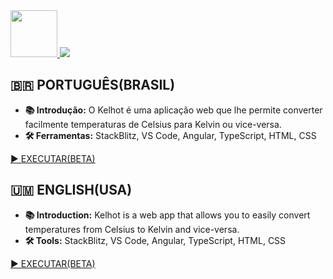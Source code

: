 <a href="https://projectkelhot.stackblitz.io/">
    <img src="https://github.com/Redwars22/Web2/raw/main/kelhot.png?raw=true" width="75px">
</a>

<img src="https://raw.githubusercontent.com/Redwars22/Web2/main/Kelhot/img/kelhot.png">

## 🇧🇷 PORTUGUÊS(BRASIL)

- **📚️ Introdução:** O Kelhot é uma aplicação web que lhe permite converter facilmente temperaturas de Celsius para Kelvin ou vice-versa.
- **🛠️ Ferramentas:** StackBlitz, VS Code, Angular, TypeScript, HTML, CSS

[▶️ EXECUTAR(BETA)](https://projectkelhot.stackblitz.io/)

## 🇺🇲 ENGLISH(USA)

- **📚️ Introduction:** Kelhot is a web app that allows you to easily convert temperatures from Celsius to Kelvin and vice-versa.
- **🛠️ Tools:** StackBlitz, VS Code, Angular, TypeScript, HTML, CSS

[▶️ EXECUTAR(BETA)](https://projectkelhot.stackblitz.io/)
